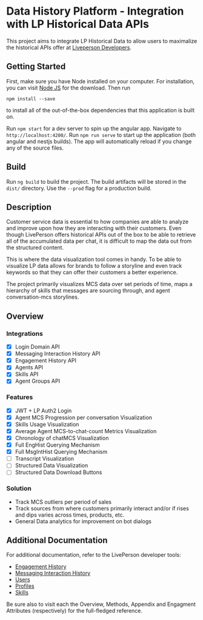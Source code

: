 # Data History Platform - Integration with LP Historical Data APIs

This project aims to integrate LP Historical Data to allow users to maximalize the historical APIs offer at [Liveperson Developers](https://developers.liveperson.com/). 

## Getting Started

First, make sure you have Node installed on your computer. For installation, you can visit [Node JS](https://nodejs.org/en/download/) for the download. Then run
```
npm install --save
```
to install all of the out-of-the-box dependencies that this application is built on. 

Run `npm start` for a dev server to spin up the angular app. Navigate to `http://localhost:4200/`. Run `npm run serve` to start up the application (both angular and nestjs builds). The app will automatically reload if you change any of the source files. 

## Build

Run `ng build` to build the project. The build artifacts will be stored in the `dist/` directory. Use the `--prod` flag for a production build.

## Description

Customer service data is essential to how companies are able to analyze and improve upon how they are interacting with their customers. Even though LivePerson offers historical APIs out of the box to be able to retrieve all of the accumulated data per chat, it is difficult to map the data out from the structured content.

This is where the data visualization tool comes in handy. To be able to visualize LP data allows for brands to follow a storyline and even track keywords so that they can offer their customers a better experience.

The project primarily visualizes MCS data over set periods of time, maps a hierarchy of skills that messages are sourcing through, and agent conversation-mcs storylines.

## Overview

### Integrations

- [x] Login Domain API
- [x] Messaging Interaction History API
- [x] Engagement History API
- [x] Agents API
- [x] Skills API
- [x] Agent Groups API

### Features

- [x] JWT + LP Auth2 Login
- [x] Agent MCS Progression per conversation Visualization
- [x] Skills Usage Visualization
- [x] Average Agent MCS-to-chat-count Metrics Visualization
- [x] Chronology of chatMCS Visualization
- [x] Full EngHist Querying Mechanism
- [x] Full MsgIntHist Querying Mechanism
- [ ] Transcript Visualization
- [ ] Structured Data Visualization
- [ ] Structured Data Download Buttons

### Solution

* Track MCS outliers per period of sales
* Track sources from where customers primarily interact and/or if rises and dips varies across times, products, etc.
* General Data analytics for improvement on bot dialogs

## Additional Documentation

For additional documentation, refer to the LivePerson developer tools:

- [Engagement History](https://developers.liveperson.com/engagement-history-api-overview.html)
- [Messaging Interaction History](https://developers.liveperson.com/messaging-interactions-api-overview.html)
- [Users](https://developers.liveperson.com/users-api-overview.html)
- [Profiles](https://developers.liveperson.com/profiles-api-overview.html)
- [Skills](https://developers.liveperson.com/skills-api-overview.html)

Be sure also to visit each the Overview, Methods, Appendix and Engagment Attributes (respectively) for the full-fledged reference.

